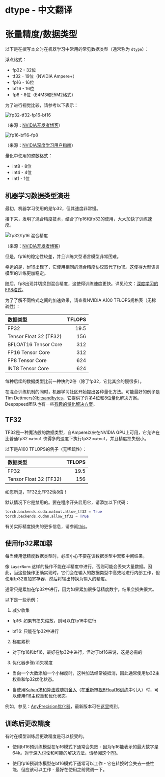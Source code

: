# dtype - 中文翻译

# 张量精度/数据类型

以下是在撰写本文时在机器学习中常用的常见数据类型（通常称为 `dtype`）：

浮点格式：
- fp32 - 32位
- tf32 - 19位（NVIDIA Ampere+）
- fp16 - 16位
- bf16 - 16位
- fp8 - 8位（E4M3和E5M2格式）

为了进行视觉比较，请参考以下表示：

![fp32-tf32-fp16-bf16](images/fp32-tf32-fp16-bf16.png)

（来源：[NVIDIA开发者博客](https://developer.nvidia.com/blog/accelerating-ai-training-with-tf32-tensor-cores/)）

![fp16-bf16-fp8](images/fp16-bf16-fp8.png)

（来源：[NVIDIA深度学习用户指南](https://docs.nvidia.com/deeplearning/transformer-engine/user-guide/examples/fp8_primer.html)）

量化中使用的整数格式：

- int8 - 8位
- int4 - 4位
- int1 - 1位

## 机器学习数据类型演进

最初，机器学习使用的是fp32，但其速度非常慢。

接下来，发明了混合精度技术，结合了fp16和fp32的使用，大大加快了训练速度。

![fp32/fp16 混合精度](images/mixed-precision-fp16.png)

（来源：[NVIDIA开发者博客](https://developer.nvidia.com/blog/video-mixed-precision-techniques-tensor-cores-deep-learning/)）

但是，fp16的稳定性较差，并且训练大型语言模型非常困难。

幸运的是，bf16出现了，它使用相同的混合精度协议取代了fp16。这使得大型语言模型的训练更加稳定。

随后，fp8出现并切换到混合精度，这使得训练速度更快。详见论文：[深度学习的FP8格式](https://arxiv.org/abs/2209.05433)。

为了了解不同格式之间的加速效果，请查看NVIDIA A100 TFLOPS规格表（无稀疏性）：

| 数据类型             | TFLOPS |
| :---                 |    --: |
| FP32                 |   19.5 |
| Tensor Float 32 (TF32) |    156 |
| BFLOAT16 Tensor Core |    312 |
| FP16 Tensor Core     |    312 |
| FP8 Tensor Core      |    624 |
| INT8 Tensor Core     |    624 |

每种后续的数据类型比前一种快约2倍（除了fp32，它比其余的慢很多）。

在混合训练机制的同时，机器学习社区开始提出各种量化方法。可能最好的例子是Tim Dettmers的[bitsandbytes](https://github.com/TimDettmers/bitsandbytes)，它提供了许多4位和8位量化解决方案。Deepspeed团队也有一些[有趣的量化解决方案](https://www.deepspeed.ai/tutorials/model-compression/)。

## TF32

TF32是一种魔法般的数据类型，自Ampere以来在NVIDIA GPU上可用，它允许在比普通fp32 `matmul` 快得多的速度下执行fp32 `matmul`，并且精度损失很小。

以下是A100 TFLOPS的例子（无稀疏性）：

| 数据类型             | TFLOPS |
| :---                 |    --: |
| FP32                 |   19.5 |
| Tensor Float 32 (TF32) |    156 |

如您所见，TF32比FP32快8倍！

默认情况下它是禁用的。要在程序开头启用它，请添加以下代码：

```python
torch.backends.cuda.matmul.allow_tf32 = True
torch.backends.cudnn.allow_tf32 = True
```

有关实际精度损失的更多信息，请参阅[this](https://pytorch.org/docs/stable/notes/cuda.html#tensorfloat-32-tf32-on-ampere-and-later-devices)。

## 使用fp32累加器

每当使用低精度数据类型时，必须小心不要在该数据类型中累积中间结果。

像 `LayerNorm` 这样的操作不能在半精度中进行，否则可能会丢失大量数据。因此，当这些操作正确实现时，它们会在输入的数据类型中高效地进行内部工作，但使用fp32累加寄存器，然后将输出转换为输入的精度。

通常只是累加在fp32中进行，因为如果累加很多低精度数字，结果会损失很大。

以下是一些示例：

1. 减少收集

* fp16: 如果有损失缩放，则可以在fp16中进行

* bf16: 只能在fp32中进行

2. 梯度累积

* 对于fp16和bf16，最好在fp32中进行，但对于bf16来说，这是必需的

3. 优化器步骤/消失梯度

* 当向一个大数添加一个小梯度时，这种加法经常被抵消，因此通常使用fp32主权重和fp32优化状态。

* 当使用[Kahan求和算法](https://en.wikipedia.org/wiki/Kahan_summation_algorithm)或[随机舍入](https://en.wikipedia.org/wiki/Rounding)（在[重新审视BFloat16训练](https://arxiv.org/abs/2010.06192)中引入）时，可以使用f16主权重和优化状态。

例如，参见：[AnyPrecision优化器](https://github.com/pytorch/torchdistx/pull/52)，最新版本可在[这里](https://github.com/facebookresearch/multimodal/blob/6bf3779a064dc72cde48793521a5be151695fc62/torchmultimodal/modules/optimizers/anyprecision.py#L17)找到。

## 训练后更改精度

有时在模型训练后更改精度是可以接受的。

- 使用bf16预训练模型在fp16模式下通常会失败 - 因为fp16能表示的最大数字是64k。对于深入讨论和可能的解决方法，请参阅这个[PR](https://github.com/huggingface/transformers/pull/10956)。

- 使用fp16预训练模型在bf16模式下通常可以工作 - 它在转换时会失去一些性能，但应该可以工作 - 最好在使用之前微调一下。